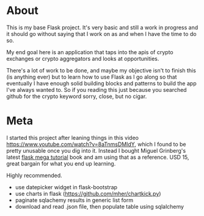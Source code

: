 # About
This is my base Flask project. It's very basic and still a work in progress and it should go without saying that I work on as and when I have the time to do so. 

My end goal here is an application that taps into the apis of crypto exchanges or crypto aggregators and looks at opportunities.

There's a lot of work to be done, and maybe my objective isn't to finish this (is anything ever) but to learn how to use Flask
as I go along so that eventually I have enough solid building blocks and patterns to build the app I've always wanted to. So if you reading this just because you searched github for the crypto keyword sorry, close, but no cigar.

# Meta

I started this project after leaning things in this video https://www.youtube.com/watch?v=8aTnmsDMldY, which I found to be pretty unusable once you dig into it. Instead I bought Miguel Grinberg's latest [flask mega tutorial](https://learn.miguelgrinberg.com/) book and am using that as a reference. USD 15, great bargain for what you end up learning. 

Highly recommended.

+ use datepicker widget in flask-bootstrap
+ use charts in flask (https://github.com/mher/chartkick.py)
+ paginate sqlachemy results in generic list form
+ download and read .json file, then populate table using sqlalchemy

